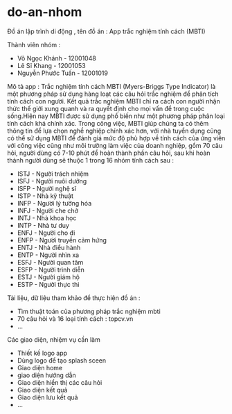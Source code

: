 # do-an-nhom

Đồ án lập trình di động , tên đồ án : App trắc nghiệm tính cách (MBTI)

Thành viên nhóm :
- Võ Ngọc Khánh - 12001048
- Lê Sĩ Khang - 12001053
- Nguyễn Phước Tuấn - 12001019

Mô tả app : Trắc nghiệm tính cách MBTI (Myers-Briggs Type Indicator) là một phương pháp sử dụng hàng loạt các câu hỏi trắc nghiệm để phân tích tính cách con người. Kết quả trắc nghiệm MBTI chỉ ra cách con người nhận thức thế giới xung quanh và ra quyết định cho mọi vấn đề trong cuộc sống.Hiện nay MBTI được sử dụng phổ biến như một phương pháp phân loại tính cách khá chính xác. Trong công việc, MBTI giúp chúng ta có thêm thông tin để lựa chọn nghề nghiệp chính xác hơn, với nhà tuyển dụng cũng có thể sử dụng MBTI để đánh giá mức độ phù hợp về tính cách của ứng viên với công việc cũng như môi trường làm việc của doanh nghiệp, gồm 70 câu hỏi, người dùng có 7-10 phút để hoàn thành phần câu hỏi, sau khi hoàn thành người dùng sẽ thuộc 1 trong 16 nhóm tính cách sau :

 - ISTJ - Người trách nhiệm 
 - ISFJ - Người nuôi dưỡng 
 - ISFP - Người nghệ sĩ 
 - ISTP - Nhà kỹ thuật 
 - INFP - Người lý tưởng hóa 
 - INFJ - Người che chở 
 - INTJ - Nhà khoa học 
 - INTP - Nhà tư duy 
 - ENFJ - Người cho đi 
 - ENFP - Người truyền cảm hứng 
 - ENTJ - Nhà điều hành 
 - ENTP - Người nhìn xa 
 - ESFJ - Người quan tâm 
 - ESFP - Người trình diễn 
 - ESTJ - Người giám hộ 
 - ESTP - Người thực thi
 
 Tài liệu, dữ liệu tham khảo để thực hiện đồ án : 
 - Tìm thuật toán của phương pháp trắc nghiệm mbti 
 - 70 câu hỏi và 16 loại tính cách : topcv.vn
 - ...

 Các giao diện, nhiệm vụ cần làm
 - Thiết kế logo app
 - Dùng logo để tạo splash sceen 
 - Giao diện home 
 - giao diện hướng dẫn
 - Giao diện hiển thị các câu hỏi
 - Giao diện kết quả
 - Giao diện lưu kết quả
 - ...
